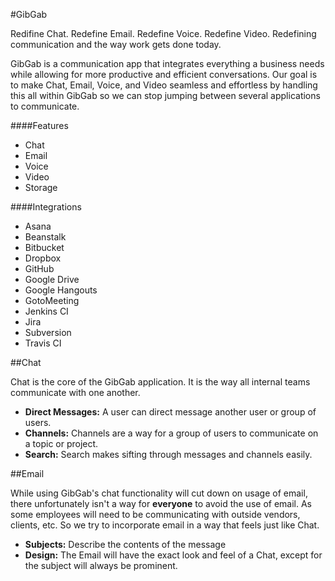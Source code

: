 #GibGab

Redifine Chat. Redefine Email. Redefine Voice. Redefine Video. Redefining communication and the way work gets done today.

GibGab is a communication app that integrates everything a business needs while allowing for more productive and efficient conversations. Our goal is to make Chat, Email, Voice, and Video seamless and effortless by handling this all within GibGab so we can stop jumping between several applications to communicate.

####Features

* Chat
* Email
* Voice
* Video
* Storage

####Integrations

* Asana
* Beanstalk
* Bitbucket
* Dropbox
* GitHub
* Google Drive
* Google Hangouts
* GotoMeeting
* Jenkins CI
* Jira
* Subversion
* Travis CI

##Chat

Chat is the core of the GibGab application. It is the way all internal teams communicate with one another.

* **Direct Messages:** A user can direct message another user or group of users.
* **Channels:** Channels are a way for a group of users to communicate on a topic or project.
* **Search:** Search makes sifting through messages and channels easily.

##Email

While using GibGab's chat functionality will cut down on usage of email, there unfortunately isn't a way for **everyone** to avoid the use of email. As some employees will need to be communicating with outside vendors, clients, etc. So we try to incorporate email in a way that feels just like Chat.

* **Subjects:** Describe the contents of the message
* **Design:** The Email will have the exact look and feel of a Chat, except for the subject will always be prominent.
